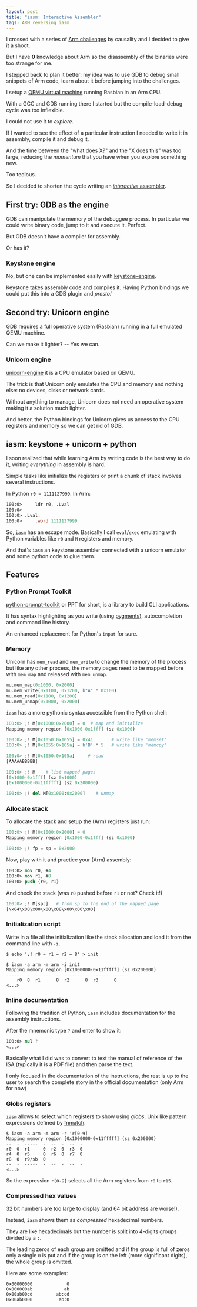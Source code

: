 ```yaml
---
layout: post
title: "iasm: Interactive Assembler"
tags: ARM reversing iasm
---
```


I crossed with a series of [Arm challenges](https://github.com/azeria-labs/ARM-challenges)
by causality and I decided to give it a shoot.

But I have **0** knowledge about Arm so the disassembly of the binaries
were too strange for me.

I stepped back to plan it better: my idea was to use GDB to debug small snippets of Arm
code, learn about it before jumping into the challenges.

I setup a [QEMU virtual machine](/articles/2020/12/15/Qemulating-Rasbian-ARM.html)
running Rasbian in an Arm CPU.

With a GCC and GDB running there I started but the compile-load-debug
cycle was too inflexible.

I could not use it to *explore*.

If I wanted to see the effect of a particular instruction I needed to write
it in assembly, compile it and debug it.

And the time between the "what does X?" and the "X does this" was too
large, reducing the *momentum* that you have when you explore something
new.

Too tedious.

So I decided to shorten the cycle writing an
[*interactive* assembler](https://github.com/bad-address/iasm).<!--more-->

## First try: GDB as the engine

GDB can manipulate the memory of the debuggee process. In particular we
could write binary code, jump to it and execute it. Perfect.

But GDB doesn't have a compiler for assembly.

Or has it?

### Keystone engine

No, but one can be implemented easily with
[keystone-engine](https://www.keystone-engine.org/).

Keystone takes assembly code and compiles it. Having Python bindings
we could put this into a GDB plugin and *presto!*

## Second try: Unicorn engine

GDB requires a full operative
system (Rasbian) running in a full emulated QEMU machine.

Can we make it lighter? -- Yes we can.

### Unicorn engine

[unicorn-engine](https://www.unicorn-engine.org/) it is a CPU emulator
based on QEMU.

The trick is that Unicorn only emulates the CPU and memory and nothing
else: no devices, disks or network cards.

Without anything to manage, Unicorn does not need an operative system
making it a solution much lighter.

And better, the Python bindings for Unicorn gives us access to the CPU
registers and memory so we can get rid of GDB.

## iasm: keystone + unicorn + python

I soon realized that while learning Arm by writing code is the best way
to do it,
writing *everything* in assembly is hard.

Simple tasks like initialize the registers or print a chunk
of stack involves several instructions.

In Python `r0 = 1111127999`. In Arm:

```nasm
100:0>     ldr r0, .Lval
100:0>
100:0> .Lval:
100:0>     .word 1111127999
```

So, [`iasm`](https://github.com/bad-address/iasm) has an escape mode.
Basically I call `eval`/`exec`
emulating with Python variables like `r0` and `M` registers
and memory.

And that's `iasm` an keystone assembler connected with a unicorn
emulator and some python code to glue them.


## Features

### Python Prompt Toolkit

[python-prompt-toolkit](https://python-prompt-toolkit.readthedocs.io/en/latest/)
or PPT for short, is a library to build CLI applications.

It has syntax highlighting as you write (using [pygments](https://pygments.org/)),
autocompletion and command line history.

An enhanced replacement for Python's `input` for sure.

### Memory

Unicorn has `mem_read` and `mem_write` to change the memory of the
process but like any other process, the memory pages need to be mapped
before with `mem_map` and released with `mem_unmap`.

```python
mu.mem_map(0x1000, 0x2000)
mu.mem_write(0x1100, 0x1200, b"A" * 0x100)
mu.mem_read(0x1100, 0x1200)
mu.mem_unmap(0x1000, 0x2000)
```

`iasm` has a more pythonic syntax accessible from the Python shell:

```python
100:0> ;! M[0x1000:0x2000] = 0  # map and initialize
Mapping memory region [0x1000-0x1fff] (sz 0x1000)

100:0> ;! M[0x1050:0x1055] = 0x41       # write like 'memset'
100:0> ;! M[0x1055:0x105a] = b'B' * 5   # write like 'memcpy'

100:0> ;! M[0x1050:0x105a]     # read
[AAAAABBBBB]

100:0> ;! M    # list mapped pages
[0x1000-0x1fff] (sz 0x1000)
[0x1000000-0x11fffff] (sz 0x200000)

100:0> ;! del M[0x1000:0x2000]    # unmap
```

### Allocate stack

To allocate the stack and setup the (Arm) registers just run:

```python
100:0> ;! M[0x1000:0x2000] = 0
Mapping memory region [0x1000-0x1fff] (sz 0x1000)

100:0> ;! fp = sp = 0x2000
```

Now, play with it and practice your (Arm) assembly:

```nasm
100:0> mov r0, #4
100:0> mov r1, #8
100:0> push {r0, r1}
```

And check the stack (was `r0` pushed before `r1` or not? Check it!)

```python
100:0> ;! M[sp:]   # from sp to the end of the mapped page
[\x04\x00\x00\x00\x08\x00\x00\x00]
```

### Initialization script

Write in a file all the initialization like the stack allocation and
load it from the command line with `-i`.

```shell
$ echo ';! r0 = r1 = r2 = 8' > init

$ iasm -a arm -m arm -i init
Mapping memory region [0x1000000-0x11fffff] (sz 0x200000)
------  -  ------  -  ------  -  ------  -----
    r0  8  r1      8  r2      8  r3      0
<...>
```

### Inline documentation

Following the tradition of Python, `iasm` includes documentation for the
assembly instructions.

After the mnemonic type `?` and enter to show it:

```nasm
100:0> mul ?
<...>
```

Basically what I did was to convert to text the manual of reference of
the ISA (typically it is a PDF file) and then parse the text.

I only focused in the documentation of the instructions, the rest is up
to the user to search the complete story in the official documentation
(only Arm for now)

### Globs registers

`iasm` allows to select which registers to show using *globs*,
Unix like pattern expressions defined by
[fnmatch](https://docs.python.org/3/library/fnmatch.html).

```shell
$ iasm -a arm -m arm -r 'r[0-9]'
Mapping memory region [0x1000000-0x11fffff] (sz 0x200000)
--  -  -----  -  --  -  --  -
r0  0  r1     0  r2  0  r3  0
r4  0  r5     0  r6  0  r7  0
r8  0  r9/sb  0
--  -  -----  -  --  -  --  -
<...>
```

So the expression `r[0-9]` selects all the Arm registers from `r0` to
`r15`.

### Compressed hex values

32 bit numbers are too large to display (and 64 bit address are
worse!).

Instead, `iasm` shows them as *compressed* hexadecimal numbers.

They are like hexadecimals but the number is split into 4-digits groups
divided by a `:`.

The leading zeros of each group are omitted and if the group is full of
zeros only a single `0` is put and if the group is on the left (more
significant digits), the whole group is omitted.

Here are some examples:

```
0x00000000             0
0x000000ab            ab
0x00ab00cd         ab:cd
0x00ab0000          ab:0
```
